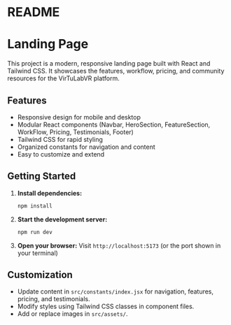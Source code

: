 # README

# Landing Page

This project is a modern, responsive landing page built with React and Tailwind CSS. It showcases the features, workflow, pricing, and community resources for the VirTuLabVR platform.

## Features
- Responsive design for mobile and desktop
- Modular React components (Navbar, HeroSection, FeatureSection, WorkFlow, Pricing, Testimonials, Footer)
- Tailwind CSS for rapid styling
- Organized constants for navigation and content
- Easy to customize and extend

## Getting Started

1. **Install dependencies:**
   ```powershell
   npm install
   ```
2. **Start the development server:**
   ```powershell
   npm run dev
   ```
3. **Open your browser:**
   Visit `http://localhost:5173` (or the port shown in your terminal)


## Customization
- Update content in `src/constants/index.jsx` for navigation, features, pricing, and testimonials.
- Modify styles using Tailwind CSS classes in component files.
- Add or replace images in `src/assets/`.

